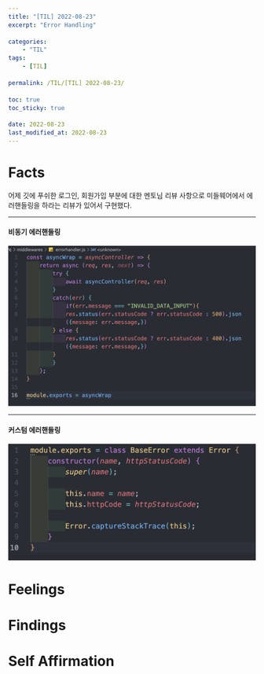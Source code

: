 ```yaml
---
title: "[TIL] 2022-08-23"
excerpt: "Error Handling"

categories:
    - "TIL"
tags:
    - [TIL]

permalink: /TIL/[TIL] 2022-08-23/

toc: true
toc_sticky: true

date: 2022-08-23
last_modified_at: 2022-08-23
---
```

# Facts

어제 깃에 푸쉬한 로그인, 회원가입 부분에 대한 멘토님 리뷰 사항으로 미들웨어에서 에러핸들링을 하라는 리뷰가 있어서 구현했다. 

****

#### 비동기 에러핸들링

![](../../assets/images/posts_img/TIL/2022-08-23-TIL1.png)

****

#### 커스텀 에러핸들링

![](../../assets/images/posts_img/TIL/2022-08-23-TIL2.png)

# Feelings



# Findings

# Self Affirmation